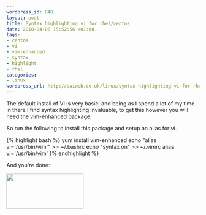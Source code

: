 ```yaml
--- 
wordpress_id: 848
layout: post
title: Syntax highlighting vi for rhel/centos
date: 2010-04-06 15:52:56 +01:00
tags: 
- centos
- vi
- vim-enhanced
- syntax
- highlight
- rhel
categories: 
- linux
wordpress_url: http://saiweb.co.uk/linux/syntax-highlighting-vi-for-rhelcentos
---
```

The default install of VI is very basic, and being as I spend a lot of my time in there I find syntax highlighting invaluable, to get this however you will need the vim-enhanced package.

So run the following to install this package and setup an alias for vi.

{% highlight bash %}
yum install vim-enhanced
echo "alias vi='/usr/bin/vim'" >> ~/.bashrc
echo "syntax on" >> ~/.vimrc
alias vi='/usr/bin/vim'
{% endhighlight %}

And you're done:

<a href="http://cdn.saiweb.co.uk/uploads/2010/04/2010-04-06_1649.png"><img class="alignnone size-full wp-image-849" title="vi-syntaxt-highlight" src="http://cdn.saiweb.co.uk/uploads/2010/04/2010-04-06_1649.png" alt="" width="201" height="92" /></a>
